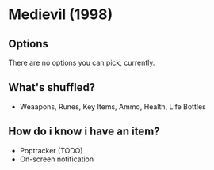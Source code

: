# Medievil (1998)

## Options

There are no options you can pick, currently.

## What's shuffled?

- Weaapons, Runes, Key Items, Ammo, Health, Life Bottles

## How do i know i have an item? 

- Poptracker (TODO)
- On-screen notification